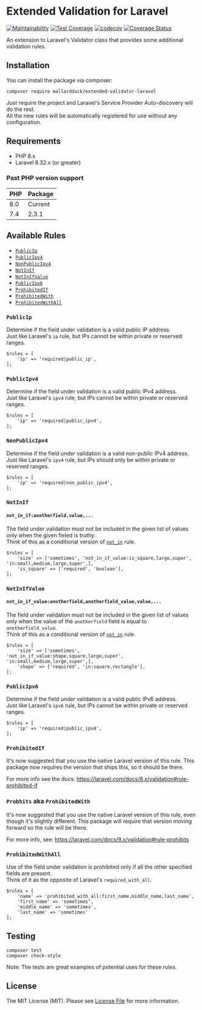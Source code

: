 # Extended Validation for Laravel
[![Maintainability](https://api.codeclimate.com/v1/badges/1b7e269bba89fe57e703/maintainability)](https://codeclimate.com/github/mallardduck/extended-validator-laravel/maintainability)
[![Test Coverage](https://api.codeclimate.com/v1/badges/1b7e269bba89fe57e703/test_coverage)](https://codeclimate.com/github/mallardduck/extended-validator-laravel/test_coverage)
[![codecov](https://codecov.io/gh/mallardduck/extended-validator-laravel/branch/main/graph/badge.svg)](https://codecov.io/gh/mallardduck/extended-validator-laravel)
[![Coverage Status](https://coveralls.io/repos/github/mallardduck/extended-validator-laravel/badge.svg?branch=main)](https://coveralls.io/github/mallardduck/extended-validator-laravel?branch=main)


An extension to Laravel's Validator class that provides some additional validation rules.

## Installation
You can install the package via composer:

```
composer require mallardduck/extended-validator-laravel
```
Just require the project and Laravel's Service Provider Auto-discovery will do the rest.  
All the new rules will be automatically registered for use without any configuration.

## Requirements
* PHP 8.x
* Laravel 8.32.x (or greater)

### Past PHP version support
| PHP | Package |
|-----|---------|
| 8.0 | Current |
| 7.4 | 2.3.1 |

## Available Rules
* [`PublicIp`](#publicip)
* [`PublicIpv4`](#publicipv4)
* [`NonPublicIpv4`](#nonpublicipv4)
* [`NotInIf`](#notinif)
* [`NotInIfValue`](#notinifvalue)
* [`PublicIpv6`](#publicipv6)
* [`ProhibitedIf`](#prohibitedif)
* [`ProhibitedWith`](#prohibitedwith)
* [`ProhibitedWithAll`](#prohibitedwithall)

### `PublicIp`
Determine if the field under validation is a valid public IP address.  
Just like Laravel's `ip` rule, but IPs cannot be within private or reserved ranges.

```
$rules = [
    'ip' => 'required|public_ip',
];
```

### `PublicIpv4`
Determine if the field under validation is a valid public IPv4 address.  
Just like Laravel's `ipv4` rule, but IPs cannot be within private or reserved ranges.

```
$rules = [
    'ip' => 'required|public_ipv4',
];
```

### `NonPublicIpv4`
Determine if the field under validation is a valid non-public IPv4 address.  
Just like Laravel's `ipv4` rule, but IPs should only be within private or reserved ranges.

```
$rules = [
    'ip' => 'required|non_public_ipv4',
];
```

### `NotInIf`
#### `not_in_if:anotherfield,value,...`
The field under validation must not be included in the given list of values only when the given fieled is truthy.  
Think of this as a conditional version of [`not_in`](https://laravel.com/docs/8.x/validation#rule-not-in) rule.

```
$rules = [
    'size' => ['sometimes', 'not_in_if_value:is_square,large,super', 'in:small,medium,large,super',],
    'is_square' => ['required', 'boolean'],
];
```

### `NotInIfValue`
#### `not_in_if_value:anotherfield,anotherfield_value,value,...`
The field under validation must not be included in the given list of values only when the value of the `anotherfield` field is equal to `anotherfield_value`.  
Think of this as a conditional version of [`not_in`](https://laravel.com/docs/8.x/validation#rule-not-in) rule.

```
$rules = [
    'size' => ['sometimes', 'not_in_if_value:shape,square,large,super', 'in:small,medium,large,super',],
    'shape' => ['required', 'in:square,rectangle'],
];
```

### `PublicIpv6`
Determine if the field under validation is a valid public IPv6 address.  
Just like Laravel's `ipv6` rule, but IPs cannot be within private or reserved ranges.

```
$rules = [
    'ip' => 'required|public_ipv4',
];
```

### `ProhibitedIf`
It's now suggested that you use the native Laravel version of this rule. 
This package now requires the version that ships this, so it should be there.  

For more info see the docs: https://laravel.com/docs/8.x/validation#rule-prohibited-if

### `Probhits` aka `ProhibitedWith`
It's now suggested that you use the native Laravel version of this rule, even though it's slightly different.
This package will require that version moving forward so the rule will be there.

For more info, see: https://laravel.com/docs/9.x/validation#rule-prohibits

### `ProhibitedWithAll`
Use of the field under validation is prohibited only if all the other specified fields are present.  
Think of it as the opposite of Laravel's `required_with_all`.

```
$rules = [
    'name' => 'prohibited_with_all:first_name,middle_name,last_name',
    'first_name' => 'sometimes',
    'middle_name' => 'sometimes',
    'last_name' => 'sometimes'
];
```

## Testing
```
composer test
composer check-style
```
Note: The tests are great examples of potential uses for these rules.

## License
The MIT License (MIT). Please see [License File](LICENSE.md) for more information.
